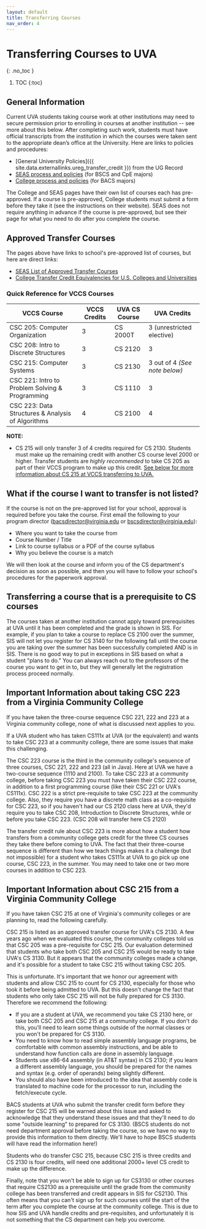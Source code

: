 ```yaml
---
layout: default
title: Transferring Courses
nav_order: 4
---
```


# Transferring Courses to UVA
{: .no_toc }

1. TOC
{:toc}

## General Information

Current UVA students taking course work at other institutions may need to secure permission prior to enrolling in courses at another institution -- see more about this below. After completing such work, students must have official transcripts from the institution in which the courses were taken sent to the appropriate dean’s office at the University. Here are links to policies and procedures:

* [General University Policies]({{ site.data.externallinks.ureg_transfer_credit }}) from the UG Record
* [SEAS process and policies](https://engineering.virginia.edu/current-students/current-undergraduate-students/transferring-uva-engineering/transfer-credit) (for BSCS and CpE majors)
* [College process and policies](https://college.as.virginia.edu/transfer-credit) (for BACS majors)

The College and SEAS pages have their own list of courses each has pre-approved. If a course is pre-approved, College students must submit a form before they take it (see the instructions on their website). SEAS does not require anything in advance if the course is pre-approved, but see their page for what you need to do after you complete the course. 

## Approved Transfer Courses

The pages above have links to school's pre-approved list of courses, but here are direct links:

* [SEAS List of Approved Transfer Courses](https://engineering.virginia.edu/undergraduate-study/future-undergrads/transferring-uva-engineering/transfer-credit-equivalency)
* [College Transfer Credit Equivalencies for U.S. Colleges and Universities](http://ascs8.eservices.virginia.edu/AsEquivs)

### Quick Reference for VCCS Courses

| VCCS Course | VCCS Credits | UVA CS Course | UVA Credits |
| ----------- | ------------ | ------------- | ----------- |
| CSC 205: Computer Organization | 3 | CS 2000T | 3 (unrestricted elective) |
| CSC 208: Intro to Discrete Structures | 3 | CS 2120 | 3 |
| CSC 215: Computer Systems | 3 | CS 2130 | 3 out of 4 _(See note below)_ |
| CSC 221: Intro to Problem Solving & Programming | 3 | CS 1110 | 3 |
| CSC 223: Data Structures & Analysis of Algorithms | 4 | CS 2100 | 4 |

__NOTE:__
- CS 215 will only transfer 3 of 4 credits required for CS 2130.  Students must make up the remaining credit with another CS course level 2000 or higher.  Transfer students are _highly recommended_ to take CS 205 as part of their VCCS program to make up this credit.  [See below for more information about CS 215 at VCCS transferring to UVA.](/transfer.html#important-information-about-csc-215-from-a-virginia-community-college)

## What if the course I want to transfer is not listed?

If the course is not on the pre-approved list for your school, approval is required before you take the course. First email the following to your program director ([bacsdirector@virginia.edu](mailto:bacsdirector@virginia.edu) or [bscsdirector@virginia.edu](mailto:bscsdirector@virginia.edu)):

* Where you want to take the course from
* Course Number / Title
* Link to course syllabus or a PDF of the course syllabus
* Why you believe the course is a match

We will then look at the course and inform you of the CS department's decision as soon as possible, and then you will have to follow your school's procedures for the paperwork approval.

## Transferring a course that is a prerequisite to CS courses

The courses taken at another institution cannot apply toward prerequisites at UVA until it has been completed and the grade is shown in SIS.  For example, if you plan to take a course to replace CS 2100 over the summer, SIS will not let you register for CS 3140 for the following fall until the course you are taking over the summer has been successfully completed AND is in SIS.  There is no good way to put in exceptions in SIS based on what a student "plans to do."  You can always reach out to the professors of the course you want to get in to, but they will generally let the registration process proceed normally.


## Important Information about taking CSC 223 from a Virginia Community College

If you have taken the three-course sequence CSC 221, 222 and 223 at a Virginia community college, none of what is discussed next applies to you.

If a UVA student who has taken CS111x at UVA (or the equivalent) and wants to take CSC 223  at a community college, there are some issues that make this challenging.

The CSC 223 course is the third in the community college's sequence of three courses, CSC 221, 222 and 223 (all in Java).  Here at UVA we have a two-course sequence (1110 and 2100).  To take CSC 223 at a community college, before taking CSC 223 you must have taken their CSC 222 course, in addition to a first programming course (like their CSC 221 or UVA's CS111x).  CSC 222 is a strict pre-requisite to take CSC 223 at the community college.  Also, they require you have a discrete math class as a co-requisite for CSC 223, so if you haven't had our CS 2120 class here at UVA, they'd require you to take CSC 208, Introduction to Discrete Structures, while or before you take CSC 223.  (CSC 208 will transfer here CS 2120)

The transfer credit rule about CSC 223 is more about how a student how transfers from a community college gets credit for the three CS courses they take there before coming to UVA.  The fact that their three-course sequence is different than how we teach things makes it a challenge (but not impossible) for a student who takes CS111x at UVA to go pick up one course, CSC 223, in the summer. You may need to take one or two more courses in addition to CSC 223.

## Important Information about CSC 215 from a Virginia Community College


If you have taken CSC 215 at one of Virginia's community colleges or are planning to, read the following carefully.

CSC 215 is listed as an approved transfer course for UVA's CS 2130. A few years ago when we evaluated this course, the community colleges told us that CSC 205 was a pre-requisite for CSC 215. Our evaluation determined that students who take both CSC 205 and CSC 215 would be ready to take UVA's CS 3130.  But it appears that the community colleges made a change, and it's possible for a student to take CSC 215 without taking CSC 205.

This is unfortunate. It's important that we honor our agreement with students and allow CSC 215 to count for CS 2130, especially for those who took it before being admitted to UVA. But this doesn't change the fact that students who only take CSC 215 will not be fully prepared for CS 3130.  Therefore we recommend the following:

* If you are a student at UVA, we recommend you take CS 2130 here, or take both CSC 205 and CSC 215 at a community college.  If you don't do this, you'll need to learn some things outside of the normal classes or you won't be prepared for CS 3130.
* You need to know how to read simple assembly language programs, be comfortable with common assembly instructions, and be able to understand how function calls are done in assembly language.
* Students use x86-64 assembly (in AT&T syntax) in CS 2130; if you learn a different assembly language, you should be prepared for the names and syntax (e.g. order of operands) being slightly different. 
* You should also have been introduced to the idea that assembly code is translated to machine code for the processor to run, including the fetch/execute cycle.

BACS students at UVA who submit the transfer credit form before they register for CSC 215 will be warned about this issue and asked to acknowledge that they understand these issues and that they'll need to do some "outside learning" to prepared for CS 3130.  (BSCS students do not need department approval before taking the course, so we have no way to provide this information to them directly. We'll have to hope BSCS students will have read the information here!)

Students who do transfer CSC 215, because CSC 215 is three credits and CS 2130 is four credits, will need one additional 2000+ level CS credit to make up the difference.

Finally, note that you won't be able to sign up for CS3130 or other courses that require CS2130 as a prerequisite until the grade from the community college has been transferred  and credit appears in SIS for CS2130.  This often means that you can't sign up for such courses until the start of the term after you complete the course at the community college.  This is due to how SIS and UVA handle credits and pre-requisites, and unfortunately it is not something that the CS department can help you overcome.
